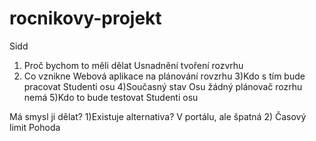 # rocnikovy-projekt
Sidd

1) Proč bychom to měli dělat
Usnadnění tvoření rozvrhu
2) Co vznikne
Webová aplikace na plánování rovzrhu
3)Kdo s tím bude pracovat
Studenti osu
4)Současný stav
Osu žádný plánovač rozrhu nemá
5)Kdo to bude testovat
Studenti osu


Má smysl ji dělat?
1)Existuje alternativa?
V portálu, ale špatná
2) Časový limit
Pohoda

